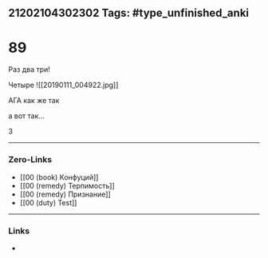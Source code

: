 21202104302302
Tags: #type_unfinished_anki 
---
# 89

Раз два три!


Четыре
![[20190111_004922.jpg]]

АГА
как же так

а вот так...

3

---
### Zero-Links
- [[00 (book) Конфуций]]
- [[00 (remedy) Терпимость]]
- [[00 (remedy) Признание]]
- [[00 (duty) Test]]
---
### Links
-